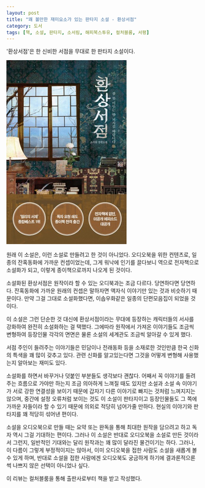 ```yaml
---
layout: post
title: "꽤 볼만한 재미요소가 있는 판타지 소설 - 환상서점"
category: 도서
tags: [책, 소설, 판타지, 소서림, 해피북스투유, 컬처블룸, 서평]
---
```


'환상서점'은
한 신비한 서점을 무대로 한 판타지 소설이다.

![표지](/images/fantasy-bookstore-book-h480.jpg)

원래 이 소설은, 이런 소설로 만들려고 한 것이 아니었다.
오디오북을 위한 컨텐츠로, 일종의 잔혹동화에 가까운 컨셉이었는데,
그게 워낙에 인기를 끌다보니
역으로 전자책으로 소설화가 되고,
이렇게 종이책으로까지 나오게 된 것이다.

소설화된 환상서점은 원작이라 할 수 있는 오디북과는 조금 다르다.
당연하다면 당연하다.
잔혹동화에 가까운 원래의 컨셉은 말하자면 액자식 이야기만 있는 것과 비슷하기 때문이다.
만약 그걸 그대로 소설화했다면, 이솝우화같은 일종의 단편모음집이 되었을 것이다.

이 소설은 그런 단순한 것 대신에
환상서점이라는 무대에 등장하는 캐릭터들의 서사를 강화하여 완전히 소설화하는 걸 택했다.
그에따라 원작에서 가져온 이야기들도 조금씩 변형하여
등장인물 각각의 면면은 물론
소설의 세계관도 조금씩 알아갈 수 있게 했다.

서점 주인이 들려주는 이야기들은 민담이나 전래동화 등을 소재로한 것인만큼
한국 신화의 특색을 꽤 많이 갖추고 있다.
관련 신화를 알고있는다면 그것을 어떻게 변형해 사용했는지 알아보는 재미도 있다.

소설화를 하면서 바꾸거나 덧붙인 부분들도 생각보다 괜찮다.
어째서 꼭 이야기를 들려주는 흐름으로 가야만 하는지 조금 의아하게 느껴질 때도 있지만
소설과 소설 속 이야기가 서로 강한 연결성을 보이기 때문에
갑자기 다른 이야기로 빠지는 것처럼 느껴지지는 않으며,
중간에 설정 오류처럼 보이는 것도
이 소설이 판타지이고
등장인물들도 그 쪽에 가까운 자들이라 할 수 있기 때문에
의외로 적당히 넘어가줄 만하다.
현실의 이야기와 판타지를 꽤 적당히 섞어낸 편이다.

소설을 오디오북으로 만들 때는 요약 또는 완독을 통해 최대한 원작을 담으려고 하고 독자 역시 그걸 기대하는 편이다.
그러나 이 소설은 반대로 오디오북을 소설로 만든 것이라서 그런지,
일반적인 기대와는 달리 원작과는 꽤 많이 달라진 물건이기는 하다.
그러나, 이 다름이 그렇게 부정적이지는 않아서,
이미 오디오북을 접한 사람도 소설을 새롭게 볼 수 있게 하며,
반대로 소설을 접한 사람에겐 오디오북도 궁금하게 하기에
결과론적으론 썩 나쁘지 않은 선택이 아니었나 싶다.



<div class="im im-info">
이 리뷰는 컬처블룸을 통해 출판사로부터 책을 받고 작성했다.
</div>
